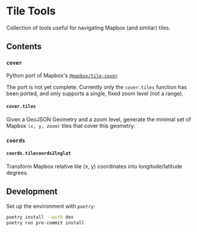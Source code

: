 # Tile Tools

Collection of tools useful for navigating Mapbox (and similar) tiles.


## Contents

### `cover`

Python port of Mapbox's [`@mapbox/tile-cover`](https://github.com/mapbox/tile-cover/blob/master/index.js)

The port is not yet complete.
Currently only the `cover.tiles` function has been ported, and only supports a single, fixed zoom level (not a range).

#### `cover.tiles`

Given a GeoJSON Geometry and a zoom level, generate the minimal set of Mapbox `(x, y, zoom)` tiles that cover this geometry.

### `coords`

#### `coords.tilecoords2lnglat`

Transform Mapbox relative tile (x, y) coordinates into longitude/latitude degrees.


## Development

Set up the environment with `poetry`:

```zsh
poetry install --with dev
poetry run pre-commit install
```
